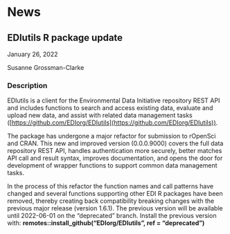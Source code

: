 # News

## EDIutils R package update

January 26, 2022

Susanne Grossman-Clarke

### Description

EDIutils is a client for the Environmental Data Initiative repository REST API and includes functions to search and access existing data, evaluate and upload new data, and assist with related data management tasks ([https://github.com/EDIorg/EDIutils](https://github.com/EDIorg/EDIutils)).

The package has undergone a major refactor for submission to rOpenSci and CRAN. This new and improved version (0.0.0.9000) covers the full data repository REST API, handles authentication more securely, better matches API call and result syntax, improves documentation, and opens the door for development of wrapper functions to support common data management tasks.

In the process of this refactor the function names and call patterns have changed and several functions supporting other EDI R packages have been removed, thereby creating back compatibility breaking changes with the previous major release (version 1.6.1). The previous version will be available until 2022-06-01 on the “deprecated” branch. Install the previous version with: **remotes::install_github(“EDIorg/EDIutils”, ref = “deprecated”)**

<!-- News, Resources, Technical -->
